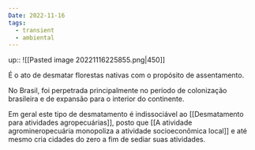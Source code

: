 ```yaml
---
Date: 2022-11-16
tags:
  - transient
  - ambiental
---
```

up:: 
![[Pasted image 20221116225855.png|450]]

É o ato de desmatar florestas nativas com o propósito de assentamento. 

No Brasil, foi perpetrada principalmente no período de colonização brasileira e de expansão para o interior do continente. 

Em geral este tipo de desmatamento é indissociável ao [[Desmatamento para atividades agropecuárias]], posto que [[A atividade agromineropecuária monopoliza a atividade socioeconômica local]] e até mesmo cria cidades do zero a fim de sediar suas atividades. 